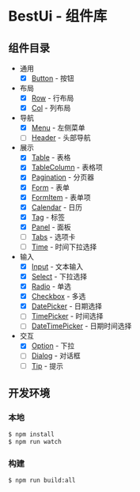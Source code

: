 # BestUi - 组件库

## 组件目录

- 通用
  - [x] [Button](./packages/button) - 按钮

- 布局
  - [x] [Row](./packages/row) - 行布局
  - [x] [Col](./packages/col) - 列布局

- 导航
  - [x] [Menu](./packages/menu) - 左侧菜单
  - [ ] [Header](./packages/header) - 头部导航

- 展示
  - [x] [Table](./packages/table) - 表格
  - [x] [TableColumn](./packages/table-column) - 表格项
  - [x] [Pagination](./packages/pagination) - 分页器
  - [x] [Form](./packages/form) - 表单
  - [x] [FormItem](./packages/form-item) - 表单项
  - [x] [Calendar](./packages/calendar) - 日历
  - [x] [Tag](./packages/tag) - 标签
  - [x] [Panel](./packages/panel) - 面板
  - [ ] [Tabs](./packages/tabs) - 选项卡
  - [ ] [Time](./packages/time) - 时间下拉选择

- 输入
  - [x] [Input](./packages/input) - 文本输入
  - [x] [Select](./packages/select) - 下拉选择
  - [x] [Radio](./packages/radio) - 单选
  - [x] [Checkbox](./packages/checkbox) - 多选
  - [x] [DatePicker](./packages/date-picker) - 日期选择
  - [ ] [TimePicker](./packages/time-picker) - 时间选择
  - [ ] [DateTimePicker](./packages/date-time-picker) - 日期时间选择

- 交互
  - [x] [Option](./packages/option) - 下拉
  - [ ] [Dialog](./packages/dialog) - 对话框
  - [ ] [Tip](./packages/tip) - 提示

## 开发环境

### 本地

```bash
$ npm install
$ npm run watch
```

### 构建

```bash
$ npm run build:all
```